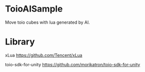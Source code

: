 # ToioAISample

Move toio cubes with lua generated by AI.

# Library
xLua
https://github.com/Tencent/xLua

toio-sdk-for-unity
https://github.com/morikatron/toio-sdk-for-unity
